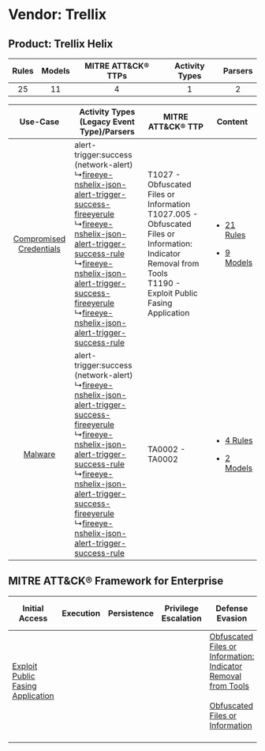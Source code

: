 Vendor: Trellix
===============
Product: Trellix Helix
----------------------
| Rules | Models | MITRE ATT&CK® TTPs | Activity Types | Parsers |
|:-----:|:------:|:------------------:|:--------------:|:-------:|
|  25   |   11   |         4          |       1        |    2    |

|    Use-Case    | Activity Types (Legacy Event Type)/Parsers    | MITRE ATT&CK® TTP    | Content    |
|:----:| ---- | ---- | ---- |
| [Compromised Credentials](../../../UseCases/uc_compromised_credentials.md) |  alert-trigger:success (network-alert)<br> ↳[fireeye-nshelix-json-alert-trigger-success-fireeyerule](Ps/pC_fireeyenshelixjsonalerttriggersuccessfireeyerule.md)<br> ↳[fireeye-nshelix-json-alert-trigger-success-rule](Ps/pC_fireeyenshelixjsonalerttriggersuccessrule.md)<br> ↳[fireeye-nshelix-json-alert-trigger-success-fireeyerule](Ps/pC_fireeyenshelixjsonalerttriggersuccessfireeyerule.md)<br> ↳[fireeye-nshelix-json-alert-trigger-success-rule](Ps/pC_fireeyenshelixjsonalerttriggersuccessrule.md)<br> | T1027 - Obfuscated Files or Information<br>T1027.005 - Obfuscated Files or Information: Indicator Removal from Tools<br>T1190 - Exploit Public Fasing Application<br> | [<ul><li>21 Rules</li></ul><ul><li>9 Models</li></ul>](RM/r_m_trellix_trellix_helix_Compromised_Credentials.md) |
|    [Malware](../../../UseCases/uc_malware.md)    |  alert-trigger:success (network-alert)<br> ↳[fireeye-nshelix-json-alert-trigger-success-fireeyerule](Ps/pC_fireeyenshelixjsonalerttriggersuccessfireeyerule.md)<br> ↳[fireeye-nshelix-json-alert-trigger-success-rule](Ps/pC_fireeyenshelixjsonalerttriggersuccessrule.md)<br> ↳[fireeye-nshelix-json-alert-trigger-success-fireeyerule](Ps/pC_fireeyenshelixjsonalerttriggersuccessfireeyerule.md)<br> ↳[fireeye-nshelix-json-alert-trigger-success-rule](Ps/pC_fireeyenshelixjsonalerttriggersuccessrule.md)<br> | TA0002 - TA0002<br>    | [<ul><li>4 Rules</li></ul><ul><li>2 Models</li></ul>](RM/r_m_trellix_trellix_helix_Malware.md)    |

MITRE ATT&CK® Framework for Enterprise
--------------------------------------
| Initial Access                                                                         | Execution | Persistence | Privilege Escalation | Defense Evasion                                                                                                                                                                                            | Credential Access | Discovery | Lateral Movement | Collection | Command and Control | Exfiltration | Impact |
| -------------------------------------------------------------------------------------- | --------- | ----------- | -------------------- | ---------------------------------------------------------------------------------------------------------------------------------------------------------------------------------------------------------- | ----------------- | --------- | ---------------- | ---------- | ------------------- | ------------ | ------ |
| [Exploit Public Fasing Application](https://attack.mitre.org/techniques/T1190)<br><br> |           |             |                      | [Obfuscated Files or Information: Indicator Removal from Tools](https://attack.mitre.org/techniques/T1027/005)<br><br>[Obfuscated Files or Information](https://attack.mitre.org/techniques/T1027)<br><br> |                   |           |                  |            |                     |              |        |